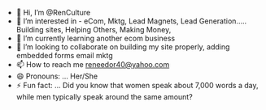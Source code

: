 - 👋 Hi, I’m @RenCulture
- 👀 I’m interested in - eCom, Mktg, Lead Magnets, Lead Generation.....
Building sites, Helping Others, Making Money,
- 🌱 I’m currently learning another ecom business
- 💞️ I’m looking to collaborate on building my site properly, adding embedded forms email mktg
- 📫 How to reach me reneedor40@yahoo.com
- 😄 Pronouns: ... Her/She
- ⚡ Fun fact: ... Did you know that women speak about 7,000 words a day, while men typically speak around the same amount?

<!---
RenRodg/RenRodg is a ✨ special ✨ repository because its `README.md` (this file) appears on your GitHub profile.
You can click the Preview link to take a look at your changes.
--->
